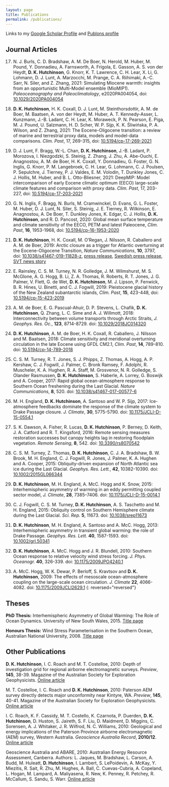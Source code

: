 ```yaml
---
layout: page
title: Publications
permalink: /publications/
---
```


Links to my [Google Scholar Profile](https://scholar.google.se/citations?user=AuF7B88AAAAJ&hl=en&oi=sra)
and [Publons profile](https://publons.com/researcher/1497159/david-hutchinson/)

<!-- ## Articles in Review -->

## Journal Articles

17. N. J. Burls, C. D. Bradshaw, A. M. De Boer, N. Herold, M. Huber, M. Pound, Y. Donnadieu, A. Farnsworth, A. Frigola, E. Gasson, A. S. von der Heydt, **D. K. Hutchinson**, G. Knorr, K. T. Lawrence, C. H. Lear, X. Li, G. Lohmann, D. J. Lunt, A. Marzocchi, M. Prange, C. A. Riihimaki, A.-C. Sarr, N. Siler, and Z. Zhang, 2021: Simulating Miocene warmth: insights from an opportunistic Multi-Model ensemble (MioMIP1). *Paleoceanography and Paleoclimatology*, e2020PA004054, doi: [10.1029/2020PA004054](https://doi.org/10.1029/2020PA004054)

16. **D. K. Hutchinson**, H. K. Coxall, D. J. Lunt, M. Steinthorsdottir, A. M. de Boer, M. Baatsen, A. von der Heydt, M. Huber, A. T. Kennedy-Asser, L. Kunzmann, J.-B. Ladant, C. H. Lear, K. Moraweck, P. N. Pearson, E. Piga, M. J. Pound, U. Salzmann, H. D. Scher, W. P. Sijp, K. K. Śliwińska, P. A. Wilson, and Z. Zhang, 2021: The Eocene-Oligocene transition: a review of marine and terrestrial proxy data, models and model-data comparisons. *Clim. Past*, 17, 269-315, doi: [10.5194/cp-17-269-2021](https://doi.org/10.5194/cp-17-269-2021)

15. D. J. Lunt, F. Bragg, W.-L. Chan, **D. K. Hutchinson**, J.-B. Ladant, P. Morozova, I. Niezgodzki, S. Steinig, Z. Zhang, J. Zhu, A. Abe-Ouchi, E. Anagnostou, A. M. de Boer, H. K. Coxall, Y. Donnadieu, G. Foster, G. N. Inglis, G. Knorr, P. M. Langebroek, C. H. Lear, G. Lohmann, C. J. Poulsen, P. Sepulchre, J. Tierney, P. J. Valdes, E. M. Volodin, T. Dunkley Jones, C. J. Hollis, M. Huber, and B. L. Otto-Bliesner, 2021: DeepMIP: Model intercomparison of early Eocene climatic optimum (EECO) large-scale climate features and comparison with proxy data. *Clim. Past*, 17, 203-227, doi: [10.5194/cp-17-203-2021](https://doi.org/10.5194/cp-17-203-2021)

14. G. N. Inglis, F. Bragg, N. Burls, M. Cramwinckel, D. Evans, G. L. Foster, M. Huber, D. J. Lunt, N. Siler, S. Steinig, J. E. Tierney, R. Wilkinson, E. Anagnostou, A. De Boer, T. Dunkley Jones, K. Edgar, C. J. Hollis, **D. K. Hutchinson**, and R. D. Pancost, 2020: Global mean surface temperature and climate sensitivity of the EECO, PETM and latest Paleocene, *Clim. Past*, **16**, 1953-1968, doi: [10.5194/cp-16-1953-2020](https://doi.org/10.5194/cp-16-1953-2020)

13. **D. K. Hutchinson**, H. K. Coxall, M. O’Regan, J. Nilsson, R. Caballero and A. M. de Boer, 2019: Arctic closure as a trigger for Atlantic overturning at the Eocene-Oligocene Transition, *Nature Communications*, **10**, 3797, doi: [10.1038/s41467-019-11828-z](https://doi.org/10.1038/s41467-019-11828-z), [press release](https://www.su.se/english/research/profile-areas/climate-seas-and-environment/switching-on-the-atlantic-heat-pump-1.448304), [Swedish press release](https://www.su.se/forskning/profilomr%C3%A5den/klimat-hav-och-milj%C3%B6/s%C3%A5-slogs-nordatlantens-v%C3%A4rmepump-p%C3%A5-1.448318), [SVT news story](https://www.svt.se/nyheter/vetenskap/sa-startade-golfstrommen-och-sa-kan-den-avstanna)

12. E. Rainsley, C. S. M. Turney, N. R. Golledge, J. M. Wilmshurst, M. S. McGlone, A. G. Hogg, B. Li, Z. A. Thomas, R. Roberts, R. T. Jones, J. G. Palmer, V. Flett, G. de Wet, **D. K. Hutchinson**, M. J. Lipson, P. Fenwick, B. R. Hines, U. Binetti, and C. J. Fogwill, 2019: Pleistocene glacial history of the New Zealand subantarctic islands, *Clim. Past*, **15**, 423-448, doi: [10.5194/cp-15-423-2019](https://doi.org/10.5194/cp-15-423-2019)

11. A. M. de Boer, E. G. Pascual-Ahuir, D. P. Stevens, L. Chafik, **D. K. Hutchinson**, Q. Zhang, L. C. Sime and A. J. Willmott, 2018: Interconnectivity between volume transports through Arctic Straits, *J. Geophys. Res. Oc.*, **123**, 8714-8729. doi: [10.1029/2018JC014320](http://dx.doi.org/10.1029/2018JC014320)

10. **D. K. Hutchinson**, A. M. de Boer, H. K. Coxall, R. Caballero, J. Nilsson and M. Baatsen, 2018: Climate sensitivity and meridional overturning circulation in the late Eocene using GFDL CM2.1, *Clim. Past*, **14**, 789-810. doi: [10.5194/cp-14-789-2018](https://doi.org/10.5194/cp-14-789-2018)

9. C. S. M. Turney, R. T. Jones, S. J. Phipps, Z. Thomas, A. Hogg, A. P. Kershaw, C. J. Fogwill, J. Palmer, C. Bronk Ramsey, F. Adolphi, R. Muscheler, K. A. Hughen, R. A. Staff, M. Grosvenor, N. R. Golledge, S. Olander Rasmussen, **D. K. Hutchinson**, S. Haberle, A. Lorrey, G. Boswijk and A. Cooper, 2017: Rapid global ocean-atmosphere response to Southern Ocean freshening during the Last Glacial. *Nature Communications*, **8**, 520. doi: [10.1038/s41467-017-00577-6](http://dx.doi.org/10.1038/s41467-017-00577-6)

8. M. H. England, **D. K. Hutchinson**, A. Santoso and W. P. Sijp, 2017: Ice-atmosphere feedbacks dominate the response of the climate system to Drake Passage closure. *J. Climate*, **30**, 5775-5790. doi: [10.1175/JCLI-D-15-0554.1](http://dx.doi.org/10.1175/JCLI-D-15-0554.1)

7. S. K. Dawson, A. Fisher, R. Lucas, **D. K. Hutchinson**, P. Berney, D. Keith, J. A. Catford and R. T. Kingsford, 2016: Remote sensing measures restoration successes but canopy heights lag in restoring floodplain vegetation. *Remote Sensing*, **8**, 542. doi: [10.3390/rs8070542](http://dx.doi.org/10.3390/rs8070542)

6. C. S. M. Turney, Z. Thomas, **D. K. Hutchinson**, C. J. A. Bradshaw, B. W. Brook, M. H. England, C. J. Fogwill, R. Jones, J. Palmer, K. A. Hughen and A. Cooper, 2015: Obliquity-driven expansion of North Atlantic sea ice during the Last Glacial. *Geophys. Res. Lett.*, **42**, 10382-10390. doi: [10.1002/2015GL066344](http://dx.doi.org/10.1002/2015GL066344)

5. **D. K. Hutchinson**, M. H. England, A. McC. Hogg and K. Snow, 2015: Interhemispheric asymmetry of warming in an eddy permitting coupled sector model, *J. Climate*, **28**, 7385–7406. doi: [10.1175/JCLI-D-15-0014.1](http://dx.doi.org/10.1175/JCLI-D-15-0014.1)

4. C. J. Fogwill, C. S. M. Turney, **D. K. Hutchinson**, A. S. Taschetto and M. H. England, 2015: Obliquity control on Southern Hemisphere climate during the Last Glacial. *Sci. Rep.* **5**, 11673. doi: [10.1038/srep11673](http://dx.doi.org/10.1038/srep11673)

3. **D. K. Hutchinson**, M. H. England, A. Santoso and A. McC. Hogg, 2013: Interhemispheric asymmetry in transient global warming: the role of Drake Passage. *Geophys. Res. Lett.* **40**, 1587-1593. doi: [10.1002/grl.50341](http://dx.doi.org/10.1002/grl.50341)

2. **D. K. Hutchinson**, A. McC. Hogg and J. R. Blundell, 2010: Southern Ocean response to relative velocity wind stress forcing. *J. Phys. Oceanogr.* **40**, 326-339. doi: [10.1175/2009JPO4240.1](http://dx.doi.org/10.1175/2009JPO4240.1)

1. A. McC. Hogg, W. K. Dewar, P. Berloff, S. Kravtsov and **D. K. Hutchinson**, 2009: The effects of mesoscale ocean-atmosphere coupling on the large-scale ocean circulation. *J. Climate* **22**, 4066-4082. doi: [10.1175/2009JCLI2629.1](http://dx.doi.org/10.1175/2009JCLI2629.1)
{: reversed="reversed"}

## Theses

**PhD Thesis:** Interhemispheric Asymmetry of Global Warming: The Role of Ocean Dynamics. University of New South Wales, 2015. [Title page](http://handle.unsw.edu.au/1959.4/55380)

**Honours Thesis:** Wind Stress Parameterisation in the Southern Ocean, Australian National University, 2008. [Title page](http://hdl.handle.net/1885/47691)

## Other Publications

**D. K. Hutchinson**, I. C. Roach and M. T. Costelloe, 2010: Depth of investigation grid for regional airborne electromagnetic surveys. *Preview*, **145**, 38-39. Magazine of the Australian Society for Exploration Geophysicists. [Online article](http://www.publish.csiro.au/pv/pdf/PVv2010n145#page=40)

M. T. Costelloe, I. C. Roach and **D. K. Hutchinson**, 2010: Paterson AEM survey directly detects major unconformity near Kintyre, WA. *Preview*, **145**, 40-41. Magazine of the Australian Society for Exploration Geophysicists. [Online article](http://www.publish.csiro.au/pv/pdf/PVv2010n145#page=42)

I. C. Roach, K. F. Cassidy, M. T. Costello, K. Czarnota, P. Duerden, **D. K. Hutchinson**, D. Huston, S. Jaireth, S. F. Liu, D. Maidment, D. Miggins, C. Sorensen, A. J. Whitaker, J. R. Wilfrod, N. C. Williams, 2010: Geological and energy implications of the Paterson Province airborne electromagnetic (AEM) survey, Western Australia. *Geoscience Australia Record*, **2010/12**. [Online article](https://www.researchgate.net/profile/Ian_Roach/publication/280312587_Geological_and_energy_implications_of_the_Paterson_Province_airborne_electromagnetic_AEM_survey_Western_Australia/links/55b1d3c808aec0e5f4312200.pdf)

Geoscience Australia and ABARE, 2010: Australian Energy Resource Assessment, Canberra. Authors: L. Jaques, M. Bradshaw, L. Carson, A. Budd, M. Huleatt, **D. Hutchinson**,  I. Lambert, S. LePoidevin, A. McKay, Y. Miezitis, R. Sait, R. Zhu, M. Hughes, A. Ball, C. Cuevas-Cubria, A. Copeland, L. Hogan, M. Lampard, A. Maliyasena, R. New, K. Penney, R. Petchey, R. McCallum, S. Sandu, S. Warr. [Online article](https://www.ga.gov.au/products/servlet/controller?event=GEOCAT_DETAILS&catno=70142)



